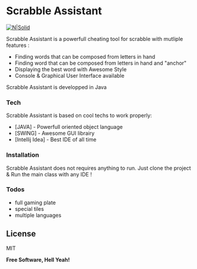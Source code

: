 # Scrabble Assistant

[![N|Solid](http://i.imgur.com/DSDMqNc.png)](http://i.imgur.com/DSDMqNc.png)

Scrabble Assistant is a powerfull cheating tool for scrabble with mutliple features :
  - Finding words that can be composed from letters in hand
  - Finding word that can be composed from letters in hand and "anchor"
  - Displaying the best word with Awesome Style
  - Console & Graphical User Interface available

Scrabble Assistant is developped in Java

### Tech

Scrabble Assistant is based on cool techs to work properly:

* [JAVA] - Powerfull oriented object language
* [SWING] - Awesome GUI librairy
* [Intellij Idea] - Best IDE of all time


### Installation

Scrabble Assistant does not requires anything to run.
Just clone the project & Run the main class with any IDE !

### Todos

 - full gaming plate
 - special tiles
 - multiple languages

License
----

MIT


**Free Software, Hell Yeah!**
